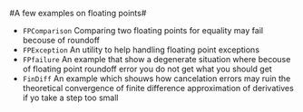 #A few examples on floating points#

- `FPComparison` Comparing two floating points for equality may fail becouse of roundoff
- `FPException` An utility to help handling floating point exceptions
- `FPfailure` An example that show a degenerate situation where becouse of floating point roundoff error you do not get what you should get
- `FinDiff` An example which shouws how cancelation errors may ruin the theoretical convergence of finite difference approximation of derivatives if yo take a step too small
